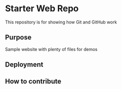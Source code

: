 # Starter Web Repo

This repository is for showing how Git and GitHub work

## Purpose

Sample website with plenty of files for demos
## Deployment
## How to contribute
